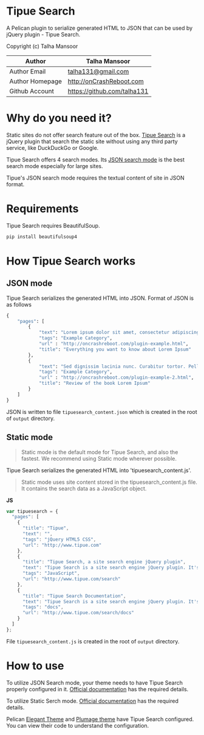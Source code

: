 Tipue Search
============

A Pelican plugin to serialize generated HTML to JSON that can be used by jQuery plugin - Tipue Search.

Copyright (c) Talha Mansoor

Author          | Talha Mansoor
----------------|-----
Author Email    | talha131@gmail.com 
Author Homepage | http://onCrashReboot.com 
Github Account  | https://github.com/talha131 

Why do you need it?
===================

Static sites do not offer search feature out of the box. [Tipue Search](http://www.tipue.com/search/)
is a jQuery plugin that search the static site without using any third party service, like DuckDuckGo or Google.

Tipue Search offers 4 search modes. Its [JSON search mode](http://www.tipue.com/search/docs/json/) is the best search mode
especially for large sites.

Tipue's JSON search mode requires the textual content of site in JSON format.

Requirements
============

Tipue Search requires BeautifulSoup.

```bash
pip install beautifulsoup4
```

How Tipue Search works
=========================
JSON mode
---------
Tipue Search serializes the generated HTML into JSON. Format of JSON is as follows

```python
{
    "pages": [
        { 
            "text": "Lorem ipsum dolor sit amet, consectetur adipiscing elit. Integer nec odio. Praesent libero. Sed cursus ante dapibus diam. Sed nisi. Nulla quis sem at nibh elementum imperdiet. Duis sagittis ipsum. Praesent mauris. Fusce nec tellus sed augue semper porta. Mauris massa. Vestibulum lacinia arcu eget nulla. Class aptent taciti sociosqu ad litora torquent per conubia nostra, per inceptos himenaeos. Curabitur sodales ligula in libero.",
            "tags": "Example Category",
            "url" : "http://oncrashreboot.com/plugin-example.html",
            "title": "Everything you want to know about Lorem Ipsum"
        },
        { 
            "text": "Sed dignissim lacinia nunc. Curabitur tortor. Pellentesque nibh. Aenean quam. In scelerisque sem at dolor. Maecenas mattis. Sed convallis tristique sem. Proin ut ligula vel nunc egestas porttitor. Morbi lectus risus, iaculis vel, suscipit quis, luctus non, massa. Fusce ac turpis quis ligula lacinia aliquet. Mauris ipsum. Nulla metus metus, ullamcorper vel, tincidunt sed, euismod in, nibh.",
            "tags": "Example Category",
            "url" : "http://oncrashreboot.com/plugin-example-2.html",
            "title": "Review of the book Lorem Ipsum"
        }
    ]
}
```

JSON is written to file `tipuesearch_content.json` which is created in the root of `output` directory.

Static mode
-----------
>Static mode is the default mode for Tipue Search, and also the fastest. We recommend using Static mode wherever possible.

Tipue Search serializes the generated HTML into 'tipuesearch_content.js'.

>Static mode uses site content stored in the tipuesearch_content.js file. It contains the search data as a JavaScript object.

__JS__

```javascript
var tipuesearch = {
  "pages": [
    {
      "title": "Tipue",
      "text": "",
      "tags": "jQuery HTML5 CSS",
      "url": "http://www.tipue.com"
    },
    {
      "title": "Tipue Search, a site search engine jQuery plugin",
      "text": "Tipue Search is a site search engine jQuery plugin. It's free, open source, responsive and fast. Tipue Search only needs a browser that supports jQuery. It doesn't need MySQL or similar. In Static mode it doesn't even need a web server.",
      "tags": "JavaScript",
      "url": "http://www.tipue.com/search"
    },
    {
      "title": "Tipue Search Documentation",
      "text": "Tipue Search is a site search engine jQuery plugin. It's free, open source, responsive and fast. Tipue Search uses various modes for loading content. Static mode uses a JavaScript object, while JSON mode uses JSON. Live mode grabs content from a list of pages dynamically.",
      "tags": "docs",
      "url": "http://www.tipue.com/search/docs"
    }
  ]
};
```
File `tipuesearch_content.js` is created in the root of `output` directory.

How to use
==========

To utilize JSON Search mode, your theme needs to have Tipue Search properly configured in it. [Official documentation](http://www.tipue.com/search/docs/#json) has the required details.

To utilize Static Serch mode. [Official documentation](http://www.tipue.com/search/docs/?d=1) has the required details.

Pelican [Elegant Theme](https://github.com/talha131/pelican-elegant) and [Plumage
theme](https://github.com/kdeldycke/plumage) have Tipue Search configured. You can view their
code to understand the configuration.
